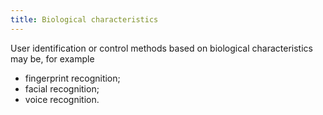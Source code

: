 ```yaml
---
title: Biological characteristics
---
```


User identification or control methods based on biological characteristics may be, for example

- fingerprint recognition;
- facial recognition;
- voice recognition.
